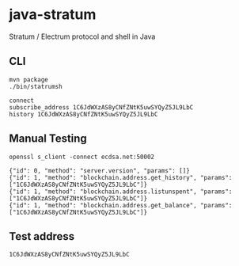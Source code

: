 # java-stratum
Stratum / Electrum protocol and shell in Java

## CLI

    mvn package
    ./bin/statrumsh
    
    connect
    subscribe_address 1C6JdWXzAS8yCNfZNtK5uwSYQyZ5JL9LbC
    history 1C6JdWXzAS8yCNfZNtK5uwSYQyZ5JL9LbC

## Manual Testing

    openssl s_client -connect ecdsa.net:50002

    {"id": 0, "method": "server.version", "params": []}
    {"id": 1, "method": "blockchain.address.get_history", "params": ["1C6JdWXzAS8yCNfZNtK5uwSYQyZ5JL9LbC"]}
    {"id": 1, "method": "blockchain.address.listunspent", "params": ["1C6JdWXzAS8yCNfZNtK5uwSYQyZ5JL9LbC"]}
    {"id": 1, "method": "blockchain.address.get_balance", "params": ["1C6JdWXzAS8yCNfZNtK5uwSYQyZ5JL9LbC"]}

## Test address

    1C6JdWXzAS8yCNfZNtK5uwSYQyZ5JL9LbC

